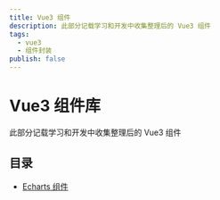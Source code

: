 ```yaml
---
title: Vue3 组件
description: 此部分记载学习和开发中收集整理后的 Vue3 组件
tags:
  - vue3
  - 组件封装
publish: false
---
```


# Vue3 组件库

此部分记载学习和开发中收集整理后的 Vue3 组件

## 目录

- [Echarts 组件](./echarts)
